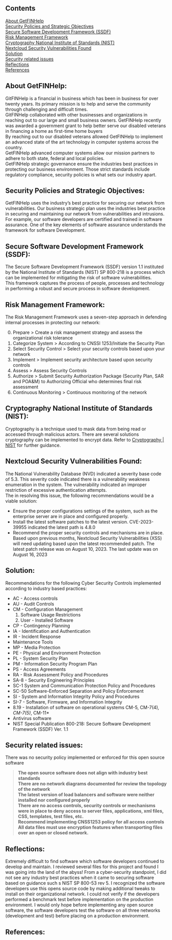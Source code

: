 ## Contents  

[About GetFINHelp](https://github.com/Hinrichsta/FA23-Cyber8420/blob/main/Project%20Proposal/Proposal.md#about-getfinhelp)  
[Security Policies and Strategic Objectives](https://github.com/Hinrichsta/FA23-Cyber8420/blob/main/Project%20Proposal/Proposal.md#security-policies-and-strategic-objectives)  
[Secure Software Development Framework (SSDF)](https://github.com/Hinrichsta/FA23-Cyber8420/blob/main/Project%20Proposal/Proposal.md#secure-software-development-framework-ssdf)  
[Risk Management Framework](https://github.com/Hinrichsta/FA23-Cyber8420/blob/main/Project%20Proposal/Proposal.md#risk-management-framework)  
[Cryptography National Institute of Standards (NIST)](https://github.com/Hinrichsta/FA23-Cyber8420/blob/main/Project%20Proposal/Proposal.md#cryptography-national-institute-of-standards-nist)  
[Nextcloud Security Vulnerabilities Found](https://github.com/Hinrichsta/FA23-Cyber8420/blob/main/Project%20Proposal/Proposal.md#nextcloud-security-vulnerabilities-found)  
[Solution](https://github.com/Hinrichsta/FA23-Cyber8420/blob/main/Project%20Proposal/Proposal.md#solution)  
[Security related issues](https://github.com/Hinrichsta/FA23-Cyber8420/blob/main/Project%20Proposal/Proposal.md#security-related-issues)  
[Reflections](https://github.com/Hinrichsta/FA23-Cyber8420/blob/main/Project%20Proposal/Proposal.md#reflections)  
[References](https://github.com/Hinrichsta/FA23-Cyber8420/blob/main/Project%20Proposal/Proposal.md#references)  

## About GetFINHelp:  

GitFINHelp is a financial in business which has been in business for over twenty years. Its primary mission is to help and serve the community through challenging and difficult times.  
GitFINHelp  collaborated with other businesses and organizations in reaching out to our large and small business owners. GetFINHelp recently was awarded a government grant to help better serve our disabled veterans in financing a home as first-time home buyers  
By reaching out to our disabled veterans allowed GetFINHelp to implement an advanced state of the art technology in computer systems across the country.  
GetFINHelp advanced computer systems allow our mission partners to adhere to both state, federal and local policies.  
GetFINHelp strategic governance ensure the industries best practices in protecting our business environment. Those strict standards include regulatory compliance, security policies is what sets our industry apart.  

## Security Policies and Strategic Objectives:  

GetFINHelp uses the industry’s best practice for securing our network from vulnerabilities. Our business strategic plan uses the industries best practice in securing and maintaining our network from vulnerabilities and intrusions.  
For example, our software developers are certified and trained in software assurance. One of the key elements of software assurance understands the framework for software Development.  

## Secure Software Development Framework (SSDF):  

The Secure Software Development Framework (SSDF) version 1.1 instituted by the National Institute of Standards (NIST) SP 800-218 is a process which can be implemented for mitigating the risk of software vulnerabilities.  
This framework captures the process of people, processes and technology in performing a robust and secure process in software development.  

## Risk Management Framework:  

The Risk Management Framework uses a seven-step approach in defending internal processes in protecting our network:  

0. Prepare \> Create a risk management strategy and assess the organizational risk tolerance
1. Categorize System \> According to CNSSI 1253/Initiate the Security Plan
2. Select Security Control \> Select your security controls based upon your network
3. Implement \> Implement security architecture based upon security controls
4. Assess \> Assess Security Controls
5. Authorize \> Submit Security Authorization Package (Security Plan, SAR and POA&M) to Authorizing Official who determines final risk assessment
6. Continuous Monitoring \> Continuous monitoring of the network  

## Cryptography National Institute of Standards (NIST):  

Cryptography is a technique used to mask data from being read or accessed through malicious actors. There are several solutions cryptography can be implemented to encrypt data. Refer to [Cryptography | NIST](https://www.nist.gov/cryptography) for further guidance.  

## Nextcloud Security Vulnerabilities Found:  

The National Vulnerability Database (NVD) indicated a severity base code of 5.3. This severity code indicated there is a vulnerability weakness enumeration in the system. The vulnerability indicated an improper restriction of excessive authentication attempts.  
The in resolving this issue, the following recommendations would be a viable solution:  
* Ensure the proper configurations settings of the system, such as the enterprise server are in place and configured properly.  
* Install the latest software patches to the latest version.  CVE-2023-39955 indicated the latest path is 4.8.0  
* Recommend the proper security controls and mechanisms are in place.  
Based upon previous months, Nextcloud Security Vulnerabilities (XSS) will need updating based upon the latest recommended patch. The latest patch release was on August 10, 2023. The last update was on August 16, 2023  

## Solution:  

Recommendations for the following Cyber Security Controls implemented according to industry based practices:  
* AC \- Access controls  
* AU \- Audit Controls  
* CM \- Configuration Management  
	1. Software Usage Restrictions  
	2. User \- Installed Software  
* CP \- Contingency Planning  
* IA \- Identification and Authentication  
* IR \- Incident Response  
* Maintenance Tools  
* MP \- Media Protection  
* PE \- Physical and Environment Protection  
* PL \- System Security Plan  
* PM \- Information Security Program Plan  
* PS \- Access Agreements  
* RA \- Risk Assessment Policy and Procedures  
* SA-8 \- Security Engineering Principles  
* SC\-1 System and Communication Protection Policy and Procedures  
* SC\-50 Software-Enforced Separation and Policy Enforcement  
* SI \- System and Information Integrity Policy and Procedures  
* SI-7 \- Software, Firmware, and Information Integrity  
* 8.19 \- Installation of software on operational systems CM-5, CM-7(4)*, CM-7(5)*, CM-11*  
* Antivirus software  
* NIST Special Publication 800-218: Secure Software Development Framework (SSDF) Ver. 1.1  

## Security related issues:  

There was no security policy implemented or enforced for this open source software  
> **The open source software does not align with industry best standards**  
> **There are no network diagrams documented for review the topology of the network**  
> **The latest version of load balancers and software were neither installed nor configured properly**  
> **There are no access controls, security controls or mechanisms were in place to deny access to server files, applications, xml files, CSS, templates, test files, etc.**  
> **Recommend implementing CNSS1253 policy for all access controls**  
> **All data files must use encryption features when transporting files over an open or closed network.**  

## Reflections:  

Extremely difficult to find software which software developers continued to develop and maintain. I reviewed several files for this project and found I was going into the land of the abyss! From a cyber-security standpoint, I did not see any industry best practices when it came to securing software based on guidance such s NIST SP 800-53 rev 5. I recognized the software developers use this opens source code by making additional tweaks to install on their organizational network. I could not verify if the developers performed a benchmark test before implementation on the production environment. I would only hope before implementing any open source software, the software developers test the software on all three networks (development and test) before placing on a production environment.  

## References:
